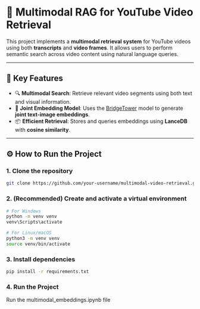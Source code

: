 # 🎥 Multimodal RAG for YouTube Video Retrieval

This project implements a **multimodal retrieval system** for YouTube videos using both **transcripts** and **video frames**. It allows users to perform semantic search across video content using natural language queries.

---

## 🧠 Key Features

- 🔍 **Multimodal Search**: Retrieve relevant video segments using both text and visual information.
- 🧩 **Joint Embedding Model**: Uses the [BridgeTower](https://huggingface.co/BridgeTower) model to generate **joint text-image embeddings**.
- 📦 **Efficient Retrieval**: Stores and queries embeddings using **LanceDB** with **cosine similarity**.

---

## ⚙️ How to Run the Project

### 1. Clone the repository

```bash
git clone https://github.com/your-username/multimodal-video-retrieval.git
```

### 2. (Recommended) Create and activate a virtual environment


```bash
# For Windows
python -m venv venv
venv\Scripts\activate

# For Linux/macOS
python3 -m venv venv
source venv/bin/activate
```

### 3.  Install dependencies
``` bash
pip install -r requirements.txt
```

### 4. Run the Project

 Run the multimodal_embeddings.ipynb file


